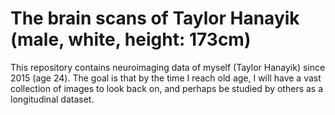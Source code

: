 # The brain scans of Taylor Hanayik (male, white, height: 173cm)
This repository contains neuroimaging data of myself (Taylor Hanayik) since 2015 (age 24). The goal is that by the time I reach old age, I will have a vast collection of images to look back on, and perhaps be studied by others as a longitudinal dataset. 
